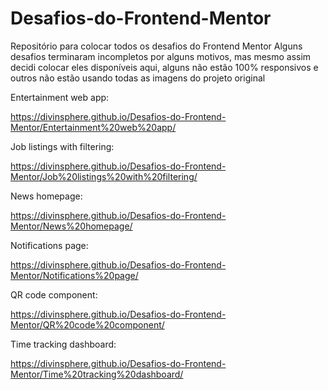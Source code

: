 # Desafios-do-Frontend-Mentor
Repositório para colocar todos os desafios do Frontend Mentor
Alguns desafios terminaram incompletos por alguns motivos, mas mesmo assim decidi colocar eles disponíveis aqui, alguns não estão 100% responsivos e outros não estão usando todas as imagens do projeto original

Entertainment web app:

https://divinsphere.github.io/Desafios-do-Frontend-Mentor/Entertainment%20web%20app/


Job listings with filtering:

https://divinsphere.github.io/Desafios-do-Frontend-Mentor/Job%20listings%20with%20filtering/


News homepage:

https://divinsphere.github.io/Desafios-do-Frontend-Mentor/News%20homepage/


Notifications page:

https://divinsphere.github.io/Desafios-do-Frontend-Mentor/Notifications%20page/


QR code component:

https://divinsphere.github.io/Desafios-do-Frontend-Mentor/QR%20code%20component/


Time tracking dashboard:

https://divinsphere.github.io/Desafios-do-Frontend-Mentor/Time%20tracking%20dashboard/







